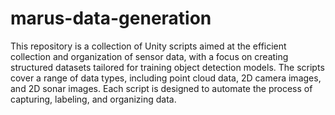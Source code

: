 # marus-data-generation

This repository is a collection of Unity scripts aimed at the efficient collection and organization of sensor data, with a focus on creating structured datasets tailored for training object detection models. The scripts cover a range of data types, including point cloud data, 2D camera images, and 2D sonar images. Each script is designed to automate the process of capturing, labeling, and organizing data. 